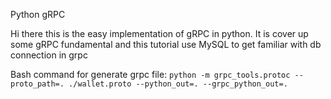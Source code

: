 Python gRPC

Hi there this is the easy implementation of gRPC in python.
It is cover up some gRPC fundamental and this tutorial use MySQL to get familiar with db connection in grpc

Bash command for generate grpc file:
`python -m grpc_tools.protoc --proto_path=. ./wallet.proto --python_out=. --grpc_python_out=.`
